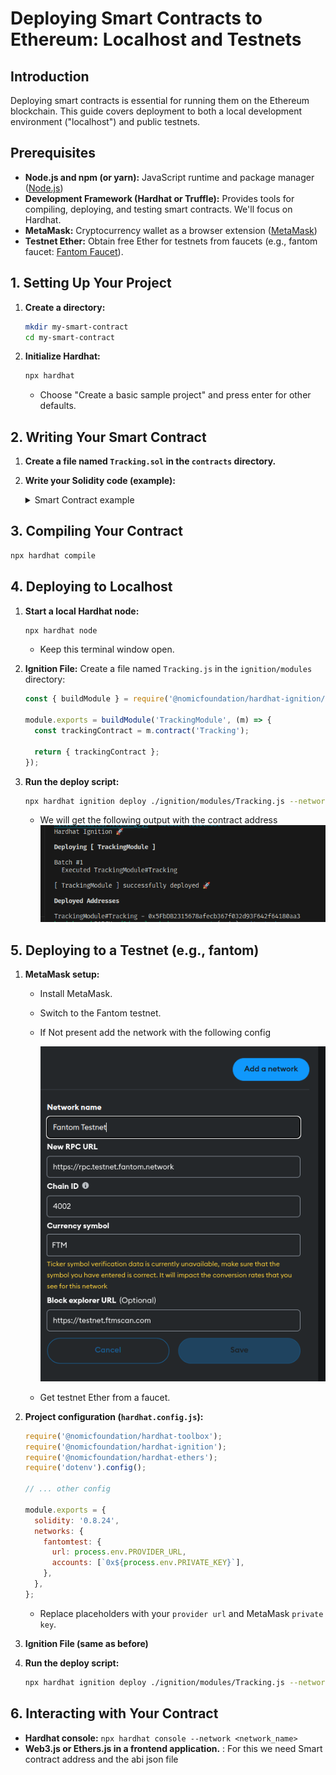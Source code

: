 # Deploying Smart Contracts to Ethereum: Localhost and Testnets

## Introduction

Deploying smart contracts is essential for running them on the Ethereum blockchain. This guide covers deployment to both a local development environment ("localhost") and public testnets.

## Prerequisites

- **Node.js and npm (or yarn):** JavaScript runtime and package manager ([Node.js](https://nodejs.org/))
- **Development Framework (Hardhat or Truffle):** Provides tools for compiling, deploying, and testing smart contracts. We'll focus on Hardhat.
- **MetaMask:** Cryptocurrency wallet as a browser extension ([MetaMask](https://metamask.io/))
- **Testnet Ether:** Obtain free Ether for testnets from faucets (e.g., fantom faucet: [Fantom Faucet](https://faucet.fantom.network/)).

## 1. Setting Up Your Project

1. **Create a directory:**

   ```bash
   mkdir my-smart-contract
   cd my-smart-contract
   ```

2. **Initialize Hardhat:**
   ```bash
   npx hardhat
   ```
   - Choose "Create a basic sample project" and press enter for other defaults.

## 2. Writing Your Smart Contract

1.  **Create a file named `Tracking.sol` in the `contracts` directory.**

2.  **Write your Solidity code (example):**
    <details>
    <summary>Smart Contract example</summary>
        ```solidity
        // SPDX-License-Identifier: MIT
        pragma solidity ^0.8.24;

        contract Tracking {
        enum ShipmentStatus { PENDING, IN_TRANSIT, DELIVERED }

            struct Shipment {
                address sender;
                address receiver;
                uint256 pickupTime;
                uint256 deliveryTime;
                uint256 distance;
                uint256 price;
                ShipmentStatus status;
                bool isPaid;
            }

            mapping(address => Shipment[]) public shipments;
            uint256 public shipmentCount;

            // Functions omitted for brevity...
        }
        ```

    </details>

## 3. Compiling Your Contract

```bash
npx hardhat compile
```

## 4. Deploying to Localhost

1. **Start a local Hardhat node:**

   ```bash
   npx hardhat node
   ```

   - Keep this terminal window open.

2. **Ignition File:** Create a file named `Tracking.js` in the `ignition/modules` directory:

   ```javascript
   const { buildModule } = require('@nomicfoundation/hardhat-ignition/modules');

   module.exports = buildModule('TrackingModule', (m) => {
     const trackingContract = m.contract('Tracking');

     return { trackingContract };
   });
   ```

3. **Run the deploy script:**

   ```bash
   npx hardhat ignition deploy ./ignition/modules/Tracking.js --network fantomtest
   ```

   - We will get the following output with the contract address
     ![Deployed Contract](./Images/deployedContract.png)

## 5. Deploying to a Testnet (e.g., fantom)

1. **MetaMask setup:**

   - Install MetaMask.
   - Switch to the Fantom testnet.
   - If Not present add the network with the following config
     
     ![Fantom testnet](./Images/fantomTestnet.png)
   - Get testnet Ether from a faucet.

2. **Project configuration (`hardhat.config.js`):**

   ```javascript
   require('@nomicfoundation/hardhat-toolbox');
   require('@nomicfoundation/hardhat-ignition');
   require('@nomicfoundation/hardhat-ethers');
   require('dotenv').config();

   // ... other config

   module.exports = {
     solidity: '0.8.24',
     networks: {
       fantomtest: {
         url: process.env.PROVIDER_URL,
         accounts: [`0x${process.env.PRIVATE_KEY}`],
       },
     },
   };
   ```

   - Replace placeholders with your `provider url` and MetaMask `private key`.

3. **Ignition File (same as before)**

4. **Run the deploy script:**

   ```bash
   npx hardhat ignition deploy ./ignition/modules/Tracking.js --network fantomtest
   ```

## 6. Interacting with Your Contract

- **Hardhat console:** `npx hardhat console --network <network_name>`
- **Web3.js or Ethers.js in a frontend application.** : For this we need Smart contract address and the abi json file
